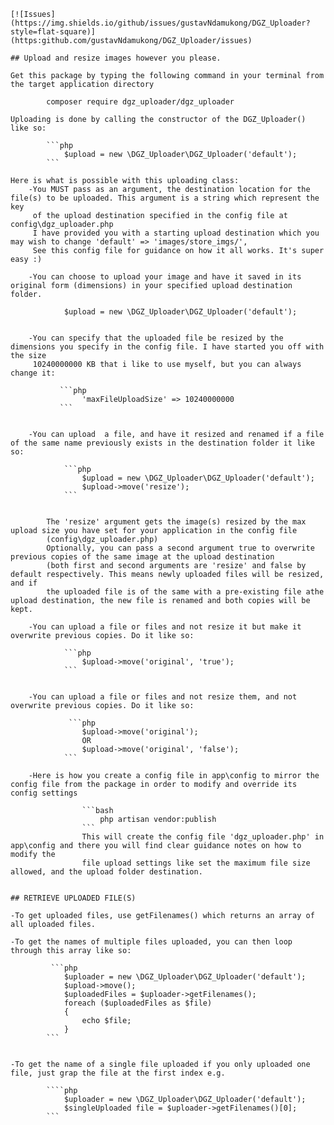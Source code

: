     [![Issues] (https://img.shields.io/github/issues/gustavNdamukong/DGZ_Uploader?style=flat-square)](https:github.com/gustavNdamukong/DGZ_Uploader/issues)

    ## Upload and resize images however you please.

    Get this package by typing the following command in your terminal from the target application directory

            composer require dgz_uploader/dgz_uploader

    Uploading is done by calling the constructor of the DGZ_Uploader() like so:

            ```php
                $upload = new \DGZ_Uploader\DGZ_Uploader('default');
            ```

    Here is what is possible with this uploading class:
        -You MUST pass as an argument, the destination location for the file(s) to be uploaded. This argument is a string which represent the key
         of the upload destination specified in the config file at config\dgz_uploader.php
         I have provided you with a starting upload destination which you may wish to change 'default' => 'images/store_imgs/',
         See this config file for guidance on how it all works. It's super easy :)

        -You can choose to upload your image and have it saved in its original form (dimensions) in your specified upload destination folder.

                $upload = new \DGZ_Uploader\DGZ_Uploader('default');


        -You can specify that the uploaded file be resized by the dimensions you specify in the config file. I have started you off with the size
         10240000000 KB that i like to use myself, but you can always change it:

               ```php
                    'maxFileUploadSize' => 10240000000
               ```


        -You can upload  a file, and have it resized and renamed if a file of the same name previously exists in the destination folder it like so:

                ```php
                    $upload = new \DGZ_Uploader\DGZ_Uploader('default');
                    $upload->move('resize');
                ```


            The 'resize' argument gets the image(s) resized by the max upload size you have set for your application in the config file
            (config\dgz_uploader.php)
            Optionally, you can pass a second argument true to overwrite previous copies of the same image at the upload destination
            (both first and second arguments are 'resize' and false by default respectively. This means newly uploaded files will be resized, and if
           	the uploaded file is of the same with a pre-existing file athe upload destination, the new file is renamed and both copies will be kept.

	    -You can upload a file or files and not resize it but make it overwrite previous copies. Do it like so:

		        ```php
		            $upload->move('original', 'true');
		        ```


	    -You can upload a file or files and not resize them, and not overwrite previous copies. Do it like so:

		         ```php
		            $upload->move('original');
		            OR
		            $upload->move('original', 'false');
		        ```

		-Here is how you create a config file in app\config to mirror the config file from the package in order to modify and override its config settings

                    ```bash
                        php artisan vendor:publish
                    ```
                    This will create the config file 'dgz_uploader.php' in app\config and there you will find clear guidance notes on how to modify the
                    file upload settings like set the maximum file size allowed, and the upload folder destination.


    ## RETRIEVE UPLOADED FILE(S)

	-To get uploaded files, use getFilenames() which returns an array of all uploaded files.

	-To get the names of multiple files uploaded, you can then loop through this array like so:

		     ```php
		        $uploader = new \DGZ_Uploader\DGZ_Uploader('default');
		        $upload->move();
		        $uploadedFiles = $uploader->getFilenames();
		        foreach ($uploadedFiles as $file)
		        {
			        echo $file;
		        }
		    ```


	-To get the name of a single file uploaded if you only uploaded one file, just grap the file at the first index e.g.

			````php
			    $uploader = new \DGZ_Uploader\DGZ_Uploader('default');
			    $singleUploaded file = $uploader->getFilenames()[0];
            ```

